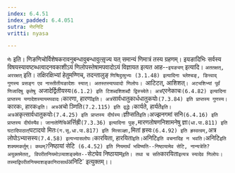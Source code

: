 ```yaml
---
index: 6.4.51
index_padded: 6.4.051
sutra: णेरनिटि
vritti: nyasa

---
```

`णेः` इति। णिङणिचोर्विशेषकरावनुबन्धावुबन्धावुत्सृ़ज्य यत् समान्यं णिमात्रं तस्य ग्रहणम्। इयङादिभिः सर्वस्य विषयस्यावष्टब्धत्वादनवकाशीऽयं णिलोपस्तेषामपवादोऽयं विज्ञायत इत्यत आह--`इयङ्यण्` इत्यादि। `अततक्षत्, अररक्षत्` इति। तक्षिरक्षिभ्यां हेतुमण्णिच्, तदन्तालुङ् `णिश्रिदुस्रुभ्यः (3.1.48) इत्यादिना च्लेश्चङ्, ङित्त्वाद् गुणस्य प्रसङ्ग एव नास्तीतीयङादेशः स्यात्। अतस्तस्यापवादो णिलोपः। `आटिटत्, आशिशत्`। अट्यशिभ्यां पूर्वं णिजादिषु कृतेषु `अजादेर्द्वितीयस्य` (6.1.2) इति टिशब्दशिशब्दौ द्विरुच्येते। अत्र `एरनेकाचः` (6.4.82) इत्यादिना प्राप्तस्य यणादेशस्यायमपवादः। `कारणा, हारणा` इति। अत्र `सार्वधातुकार्धधातुकयोः` (7.3.84) इति प्राप्तस्य गुणस्य। `कारकः, हारकः` इति। अत्र `अचो ञ्णिति` (7.2.115) इति वृद्धेः। `कार्यते, हार्यते` इति। अत्र `अकृत्सार्वधातुकयोः` (7.4.25) इति प्राप्तस्य दीर्घस्य। `ज्ञीप्सति` इति। `अज्झनगमां सनि` (6.4.16) इति प्राप्तस्य दीर्घस्यैव। जानातेर्णिचि `अर्त्तिह्री` (7.3.36) इत्यादिना पुक्, `मारणतोषणनिशामनेषु ज्ञा` (धा.पा.811) इति घटादिपाठात् `घटादयो मितः` (ग.सू.धा.पा.817) इति मित्सञ्ज्ञा, `मितां ह्रस्वः` (6.4.92) इति ह्रस्वत्वम्, `अत्र लोपोऽभ्यासस्य` (7.4.58) इत्यभ्यासलोपः।
`कारयिता, हारयिता` इति। `अनिटि` इति वचनादिह न भवति। `अनिटि` इति शक्यमकर्तुम्। कथम्? `निष्ठायां सेटि` (6.4.52) इति नियमार्थं भविष्यति--निष्ठायामेव सेटि, नान्यत्रेति? अयुक्तमेतत्, विपरीतनियमोऽप्याशङ्क्येत--`सेट्येव निष्ठायाम्` इति। तथा च सति `कारयिता` इत्यत्र स्यादेव णिलोपः। तस्माद्विपरीतनियमाशङ्कानिरासार्थं `अनिटि` इत्युक्तम्।।